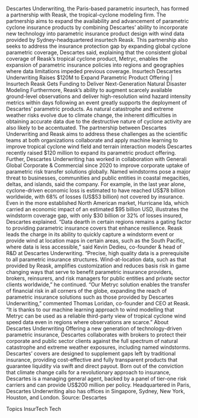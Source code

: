 Descartes Underwriting, the Paris-based parametric insurtech, has formed a partnership with Reask, the tropical-cyclone modeling firm.
The partnership aims to expand the availability and advancement of parametric cyclone insurance products by combining Descartes’ ability to incorporate new technology into parametric insurance product design with wind data provided by Sydney-headquartered insurtech Reask.
This partnership also seeks to address the insurance protection gap by expanding global cyclone parametric coverage, Descartes said, explaining that the consistent global coverage of Reask’s tropical cyclone product, Metryc, enables the expansion of parametric insurance policies into regions and geographies where data limitations impeded previous coverage.
Insurtech Descartes Underwriting Raises $120M to Expand Parametric Product Offering | Insurtech Reask Gets Funding to Deliver Next-Generation Natural Disaster Modeling
Furthermore, Reask’s ability to augment scarcely available ground-level observations and deliver high-resolution wind hazard intensity metrics within days following an event greatly supports the deployment of Descartes’ parametric products.
As natural catastrophe and extreme weather risks evolve due to climate change, the inherent difficulties in obtaining accurate data due to the destructive nature of cyclone activity are also likely to be accentuated. The partnership between Descartes Underwriting and Reask aims to address these challenges as the scientific teams at both organizations collaborate and apply machine learning to improve tropical cyclone wind field and terrain interaction models
Descartes recently raised $120 million to expand its parametric product offering. Further, Descartes Underwriting has worked in collaboration with Generali Global Corporate & Commercial since 2020 to improve corporate uptake of parametric risk transfer solutions globally.
Named windstorms pose a major threat to businesses, communities and public entities in coastal megacities, deltas, and islands, said the company. For example, in the last year alone, cyclone-driven economic loss is estimated to have reached US$78 billion worldwide, with 68% of losses (US$53 billion) not covered by insurance. Even in the more established North American market, Hurricane Ida, which carried an economic impact of an estimated $95 billion USD, illustrates the windstorm coverage gap, with only $30 billion or 32% of losses insured, Descartes explained.
“Data dearth in certain regions remains a gating factor to providing parametric insurance covers that enhance resilience. Reask leads the charge in its ability to quickly capture a windstorm event or provide wind at location maps in certain areas, such as the South Pacific, where data is less accessible,” said Kevin Dedieu, co-founder & head of R&D at Descartes Underwriting.
“Precise, high quality data is a prerequisite to all parametric insurance structures. Wind-at-location data, such as that provided by Reask, amplifies customization and reduces basis risk in game changing ways that serve to benefit parametric insurance providers, brokers, reinsurers, and risk managers for public entities and private sector clients worldwide,” he continued.
“Our Metryc solution enables the transfer of financial risk in all corners of the globe, expanding the reach of parametric insurance solutions such as those provided by Descartes Underwriting,” commented Thomas Loridan, co-founder and CEO at Reask. “It is thanks to our machine learning approach to wind modelling that Metryc can be used as a reliable third-party view of tropical cyclone wind speed data even in regions where observations are scarce.”
About Descartes Underwriting
Offering a new generation of technology-driven parametric insurance, Descartes collaborates with brokers to protect their corporate and public sector clients against the full spectrum of natural catastrophe and extreme weather exposures, including named windstorms. Descartes’ covers are designed to supplement gaps left by traditional insurance, providing cost-effective and fully transparent products that guarantee liquidity via swift and direct payout. Born out of the conviction that climate change calls for a revolutionary approach to insurance, Descartes is a managing general agent, backed by a panel of tier-one risk carriers and can provide US$200 million per policy. Headquartered in Paris, Descartes Underwriting also has offices in Singapore, Sydney, New York, Houston, and London.
Source: Descartes

Topics
InsurTech
Tech
